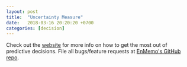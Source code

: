 ```yaml
---
layout: post
title:  "Uncertainty Measure"
date:   2018-03-16 20:20:20 +0700
categories: [decision]
---
```


Check out the [website][enmemo] for more info on how to get the most out of predictive decisions. File all bugs/feature requests at [EnMemo's GitHub repo][enmemo-gh].

[enmemo-gh]: https://github.com/EnMemo/EnMemo.github.io
[enmemo]:    http://enmemo.com

